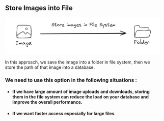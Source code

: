 ## Store Images into File

![](../images/./store-into-filesystem.png)

In this approach, we save the image into a folder in file system, then we store the path of that image into a database.

### We need to use this option in the following situations :

- #### If we have large amount of image uploads and downloads, storing them in the file system can reduce the load on your database and improve the overall performance.
- #### If we want faster access especially for large files
